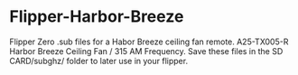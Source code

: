 # Flipper-Harbor-Breeze
Flipper Zero .sub files for a Habor Breeze ceiling fan remote.
A25-TX005-R Harbor Breeze Ceiling Fan / 315 AM Frequency. Save these files in the SD CARD/subghz/ folder to later use in your flipper.
